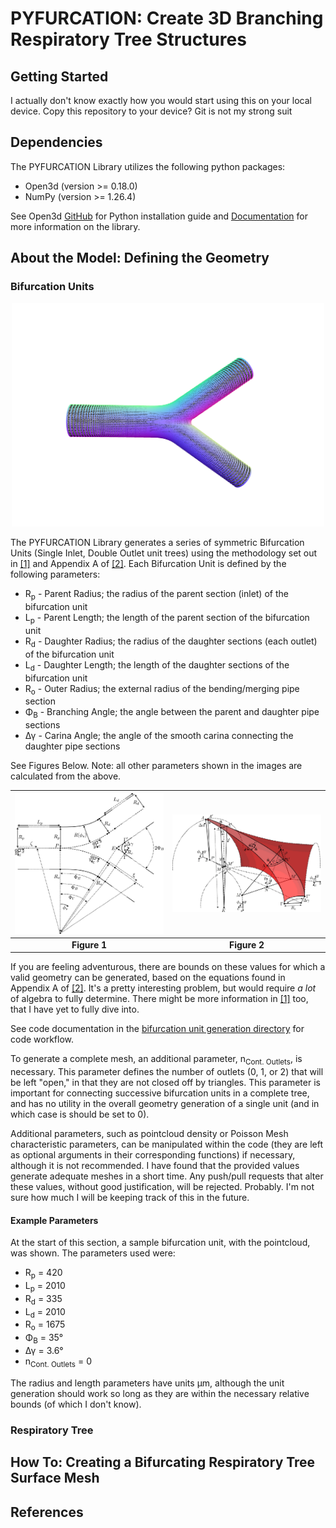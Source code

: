 # PYFURCATION: Create 3D Branching Respiratory Tree Structures

## Getting Started
I actually don't know exactly how you would start using this on your local device. Copy this repository to your device? Git is not my strong suit

## Dependencies 
The PYFURCATION Library utilizes the following python packages:
* Open3d (version >= 0.18.0)
* NumPy (version >= 1.26.4)

See Open3d [GitHub](https://github.com/isl-org/Open3D) for Python installation guide and [Documentation](https://www.open3d.org/docs/release/) for more information on the library.

## About the Model: Defining the Geometry

### Bifurcation Units
<p align="center">
  <img src="/supporting_documents/pointcloud_unit2.png" width = 500>
</p>

The PYFURCATION Library generates a series of symmetric Bifurcation Units (Single Inlet, Double Outlet unit trees) using the methodology set out in [[1]](#1) and Appendix A of [[2]](#2). 
Each Bifurcation Unit is defined by the following parameters:
* R<sub>p</sub> - Parent Radius; the radius of the parent section (inlet) of the bifurcation unit
* L<sub>p</sub> - Parent Length; the length of the parent section of the bifurcation unit
* R<sub>d</sub> - Daughter Radius; the radius of the daughter sections (each outlet) of the bifurcation unit
* L<sub>d</sub> - Daughter Length; the length of the daughter sections of the bifurcation unit
* R<sub>o</sub> - Outer Radius; the external radius of the bending/merging pipe section
* &Phi;<sub>&Beta;</sub> - Branching Angle; the angle between the parent and daughter pipe sections
* &Delta;&gamma; - Carina Angle; the angle of the smooth carina connecting the daughter pipe sections

See Figures Below. Note: all other parameters shown in the images are calculated from the above.

![](/supporting_documents/figure1.jpg)  |  ![](/supporting_documents/figure2.jpg)
:-------------------------:|:-------------------------:
**Figure 1**               |  **Figure 2**

If you are feeling adventurous, there are bounds on these values for which a valid geometry can be generated, based on the equations found in Appendix A of [[2]](#2). It's a pretty interesting problem,
but would require *a lot* of algebra to fully determine. There might be more information in [[1]](#1) too, that I have yet to fully dive into.

See code documentation in the [bifurcation unit generation directory](/bifurcation_unit_modules/) for code workflow.

To generate a complete mesh, an additional parameter, n<sub>Cont. Outlets</sub>, is necessary. This parameter defines the number of outlets (0, 1, or 2) that will be left "open," in that they are not closed off by triangles. This parameter is important for connecting successive bifurcation units in a complete tree, and has no utility in the overall geometry generation of a single unit (and in which case is should be set to 0).

Additional parameters, such as pointcloud density or Poisson Mesh characteristic parameters, can be manipulated within the code (they are left as optional arguments in their corresponding functions) if necessary, although it is not recommended. I have found that the provided values generate adequate meshes in a short time. Any push/pull requests that alter these values, without good justification, will be rejected. Probably. I'm not sure how much I will be keeping track of this in the future. 

#### Example Parameters

At the start of this section, a sample bifurcation unit, with the pointcloud, was shown. The parameters used were: 
* R<sub>p</sub> = 420
* L<sub>p</sub> = 2010
* R<sub>d</sub> = 335
* L<sub>d</sub> = 2010
* R<sub>o</sub> = 1675
* &Phi;<sub>&Beta;</sub> = 35&deg;
* &Delta;&gamma; = 3.6&deg;
* n<sub>Cont. Outlets</sub> = 0

The radius and length parameters have units &mu;m, although the unit generation should work so long as they are within the necessary relative bounds (of which I don't know). 

### Respiratory Tree


## How To: Creating a Bifurcating Respiratory Tree Surface Mesh

## References
